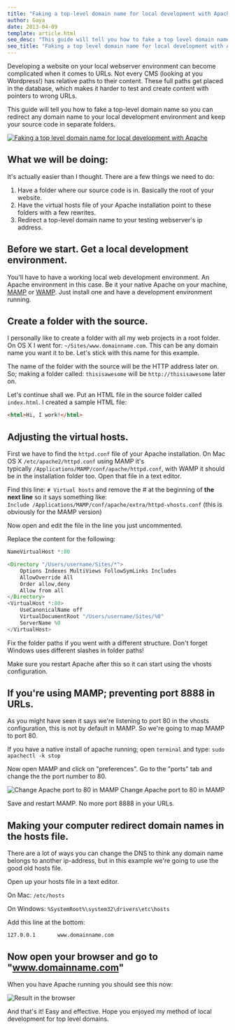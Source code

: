 ```yaml
---
title: "Faking a top-level domain name for local development with Apache"
author: Gaya
date: 2013-04-09
template: article.html
seo_desc: "This guide will tell you how to fake a top level domain name so you can redirect any domain name to your local development environment and split the source."
seo_title: "Faking a top level domain name for local development with Apache"
---
```

Developing a website on your local webserver environment can become complicated when it comes to URLs. Not every CMS (looking at you Wordpress!) has relative paths to their content. These full paths get placed in the database, which makes it harder to test and create content with pointers to wrong URLs.

This guide will tell you how to fake a top-level domain name so you can redirect any domain name to your local development environment and keep your source code in separate folders.

[![Faking a top level domain name for local development with Apache](/articles/faking-a-top-level-domain-name-for-local-development-with-apache/poster-top-level-domain-dev.jpg "Faking a top level domain name for local development with Apache")](/articles/faking-a-top-level-domain-name-for-local-development-with-apache/)

<span class="more"></span>

What we will be doing:
----------------------

It's actually easier than I thought. There are a few things we need to do:

1. <span style="line-height: 13px;">Have a folder where our source code is in. Basically the root of your website.</span>
2. Have the virtual hosts file of your Apache installation point to these folders with a few rewrites.
3. Redirect a top-level domain name to your testing webserver's ip address.

Before we start. Get a local development environment.
-----------------------------------------------------

You'll have to have a working local web development environment. An Apache environment in this case. Be it your native Apache on your machine, [MAMP](http://www.mamp.info/en/index.html "MAMP") or [WAMP](http://www.wampserver.com/ "WAMP"). Just install one and have a development environment running.

Create a folder with the source.
--------------------------------

I personally like to create a folder with all my web projects in a root folder. On OS X I went for: `~/Sites/www.domainname.com`. This can be any domain name you want it to be. Let's stick with this name for this example.

The name of the folder with the source will be the HTTP address later on. So; making a folder called: `thisisawesome` will be `http://thisisawesome` later on.

Let's continue shall we. Put an HTML file in the source folder called `index.html`. I created a sample HTML file:


```html
<html>Hi, I work!</html>
```


Adjusting the virtual hosts.
----------------------------

First we have to find the `httpd.conf` file of your Apache installation. On Mac OS X `/etc/apache2/httpd.conf` using MAMP it's typically `/Applications/MAMP/conf/apache/httpd.conf`, with WAMP it should be in the installation folder too. Open that file in a text editor.

Find this line: `# Virtual hosts` and remove the # at the beginning of **the next line** so it says something like:  
 `Include /Applications/MAMP/conf/apache/extra/httpd-vhosts.conf` (this is obviously for the MAMP version)

Now open and edit the file in the line you just uncommented.

Replace the content for the following:


```php
NameVirtualHost *:80

<Directory "/Users/username/Sites/*">
    Options Indexes MultiViews FollowSymLinks Includes
    AllowOverride All
    Order allow,deny
    Allow from all
</Directory>
<VirtualHost *:80>
	UseCanonicalName off
	VirtualDocumentRoot "/Users/username/Sites/%0"
	ServerName %0
</VirtualHost>
```


Fix the folder paths if you went with a different structure. Don't forget Windows uses different slashes in folder paths!

Make sure you restart Apache after this so it can start using the vhosts configuration.

If you're using MAMP; preventing port 8888 in URLs.
---------------------------------------------------

As you might have seen it says we're listening to port 80 in the vhosts configuration, this is not by default in MAMP. So we're going to map MAMP to port 80.

If you have a native install of apache running; open `terminal` and type: `sudo apachectl -k stop`

Now open MAMP and click on "preferences". Go to the "ports" tab and change the the port number to 80.

![Change Apache port to 80 in MAMP](/articles/faking-a-top-level-domain-name-for-local-development-with-apache/mampport801.png) Change Apache port to 80 in MAMP

Save and restart MAMP. No more port 8888 in your URLs.

Making your computer redirect domain names in the hosts file.
-------------------------------------------------------------

There are a lot of ways you can change the DNS to think any domain name belongs to another ip-address, but in this example we're going to use the good old hosts file.

Open up your hosts file in a text editor.

On Mac: `/etc/hosts`

On Windows: `%SystemRoot%\system32\drivers\etc\hosts`

Add this line at the bottom:


```plain
127.0.0.1		www.domainname.com
```


Now open your browser and go to "www.domainname.com"
----------------------------------------------------

When you have Apache running you should see this now:

![Result in the browser](/articles/faking-a-top-level-domain-name-for-local-development-with-apache/browsertest.png "Result in the browser")

And that's it! Easy and effective. Hope you enjoyed my method of local development for top level domains.